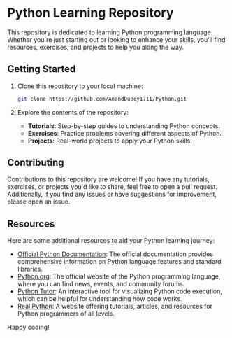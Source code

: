 # Python Learning Repository

This repository is dedicated to learning Python programming language. Whether you're just starting out or looking to enhance your skills, you'll find resources, exercises, and projects to help you along the way.

## Getting Started

1. Clone this repository to your local machine:

    ```bash
    git clone https://github.com/AnandDubey1711/Python.git
    ```

2. Explore the contents of the repository:

    - **Tutorials**: Step-by-step guides to understanding Python concepts.
    - **Exercises**: Practice problems covering different aspects of Python.
    - **Projects**: Real-world projects to apply your Python skills.

## Contributing

Contributions to this repository are welcome! If you have any tutorials, exercises, or projects you'd like to share, feel free to open a pull request. Additionally, if you find any issues or have suggestions for improvement, please open an issue.

## Resources

Here are some additional resources to aid your Python learning journey:

- [Official Python Documentation](https://docs.python.org/3/): The official documentation provides comprehensive information on Python language features and standard libraries.
- [Python.org](https://www.python.org/): The official website of the Python programming language, where you can find news, events, and community forums.
- [Python Tutor](https://pythontutor.com/): An interactive tool for visualizing Python code execution, which can be helpful for understanding how code works.
- [Real Python](https://realpython.com/): A website offering tutorials, articles, and resources for Python programmers of all levels.


Happy coding!
